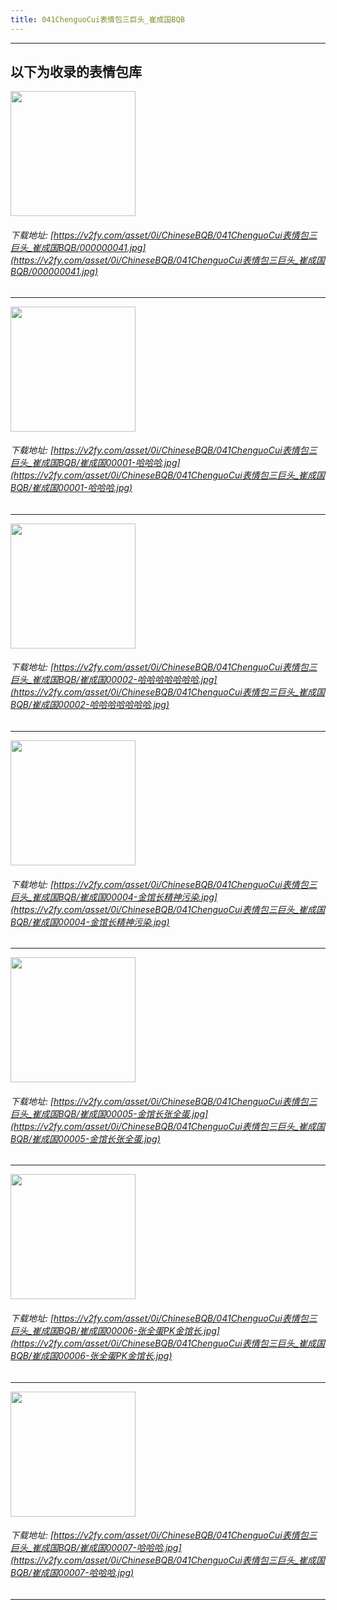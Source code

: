 ```yaml
---
title: 041ChenguoCui表情包三巨头_崔成国BQB
---
```


------
## 以下为收录的表情包库

<!-- more -->

<img height='200px' style='height:200px;'  src='https://v2fy.com/asset/0i/ChineseBQB/041ChenguoCui表情包三巨头_崔成国BQB/000000041.jpg' data-original='https://v2fy.com/asset/0i/ChineseBQB/041ChenguoCui表情包三巨头_崔成国BQB/000000041.jpg' /><br/><h6>下载地址: [https://v2fy.com/asset/0i/ChineseBQB/041ChenguoCui表情包三巨头_崔成国BQB/000000041.jpg](https://v2fy.com/asset/0i/ChineseBQB/041ChenguoCui表情包三巨头_崔成国BQB/000000041.jpg)</h6><hr/><img height='200px' style='height:200px;'  src='https://v2fy.com/asset/0i/ChineseBQB/041ChenguoCui表情包三巨头_崔成国BQB/崔成国00001-哈哈哈.jpg' data-original='https://v2fy.com/asset/0i/ChineseBQB/041ChenguoCui表情包三巨头_崔成国BQB/崔成国00001-哈哈哈.jpg' /><br/><h6>下载地址: [https://v2fy.com/asset/0i/ChineseBQB/041ChenguoCui表情包三巨头_崔成国BQB/崔成国00001-哈哈哈.jpg](https://v2fy.com/asset/0i/ChineseBQB/041ChenguoCui表情包三巨头_崔成国BQB/崔成国00001-哈哈哈.jpg)</h6><hr/><img height='200px' style='height:200px;'  src='https://v2fy.com/asset/0i/ChineseBQB/041ChenguoCui表情包三巨头_崔成国BQB/崔成国00002-哈哈哈哈哈哈哈.jpg' data-original='https://v2fy.com/asset/0i/ChineseBQB/041ChenguoCui表情包三巨头_崔成国BQB/崔成国00002-哈哈哈哈哈哈哈.jpg' /><br/><h6>下载地址: [https://v2fy.com/asset/0i/ChineseBQB/041ChenguoCui表情包三巨头_崔成国BQB/崔成国00002-哈哈哈哈哈哈哈.jpg](https://v2fy.com/asset/0i/ChineseBQB/041ChenguoCui表情包三巨头_崔成国BQB/崔成国00002-哈哈哈哈哈哈哈.jpg)</h6><hr/><img height='200px' style='height:200px;'  src='https://v2fy.com/asset/0i/ChineseBQB/041ChenguoCui表情包三巨头_崔成国BQB/崔成国00004-金馆长精神污染.jpg' data-original='https://v2fy.com/asset/0i/ChineseBQB/041ChenguoCui表情包三巨头_崔成国BQB/崔成国00004-金馆长精神污染.jpg' /><br/><h6>下载地址: [https://v2fy.com/asset/0i/ChineseBQB/041ChenguoCui表情包三巨头_崔成国BQB/崔成国00004-金馆长精神污染.jpg](https://v2fy.com/asset/0i/ChineseBQB/041ChenguoCui表情包三巨头_崔成国BQB/崔成国00004-金馆长精神污染.jpg)</h6><hr/><img height='200px' style='height:200px;'  src='https://v2fy.com/asset/0i/ChineseBQB/041ChenguoCui表情包三巨头_崔成国BQB/崔成国00005-金馆长张全蛋.jpg' data-original='https://v2fy.com/asset/0i/ChineseBQB/041ChenguoCui表情包三巨头_崔成国BQB/崔成国00005-金馆长张全蛋.jpg' /><br/><h6>下载地址: [https://v2fy.com/asset/0i/ChineseBQB/041ChenguoCui表情包三巨头_崔成国BQB/崔成国00005-金馆长张全蛋.jpg](https://v2fy.com/asset/0i/ChineseBQB/041ChenguoCui表情包三巨头_崔成国BQB/崔成国00005-金馆长张全蛋.jpg)</h6><hr/><img height='200px' style='height:200px;'  src='https://v2fy.com/asset/0i/ChineseBQB/041ChenguoCui表情包三巨头_崔成国BQB/崔成国00006-张全蛋PK金馆长.jpg' data-original='https://v2fy.com/asset/0i/ChineseBQB/041ChenguoCui表情包三巨头_崔成国BQB/崔成国00006-张全蛋PK金馆长.jpg' /><br/><h6>下载地址: [https://v2fy.com/asset/0i/ChineseBQB/041ChenguoCui表情包三巨头_崔成国BQB/崔成国00006-张全蛋PK金馆长.jpg](https://v2fy.com/asset/0i/ChineseBQB/041ChenguoCui表情包三巨头_崔成国BQB/崔成国00006-张全蛋PK金馆长.jpg)</h6><hr/><img height='200px' style='height:200px;'  src='https://v2fy.com/asset/0i/ChineseBQB/041ChenguoCui表情包三巨头_崔成国BQB/崔成国00007-哈哈哈.jpg' data-original='https://v2fy.com/asset/0i/ChineseBQB/041ChenguoCui表情包三巨头_崔成国BQB/崔成国00007-哈哈哈.jpg' /><br/><h6>下载地址: [https://v2fy.com/asset/0i/ChineseBQB/041ChenguoCui表情包三巨头_崔成国BQB/崔成国00007-哈哈哈.jpg](https://v2fy.com/asset/0i/ChineseBQB/041ChenguoCui表情包三巨头_崔成国BQB/崔成国00007-哈哈哈.jpg)</h6><hr/>